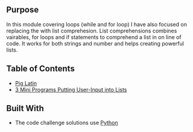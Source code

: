 ## Purpose
In this module covering loops (while and for loop) I have also focused on replacing the with list comprehesion.
List comprehensions combines vairables, for loops and if statements to comprehend a list in on line of code.
It works for both strings and number and helps creating powerful lists.

## Table of Contents

  - [Pig Latin](pig-latin.py)
  - [3 Mini Programs Putting User-Input into Lists](input-to-lists.py)

## Built With

- The code challenge solutions use [Python](https://www.python.org/)
